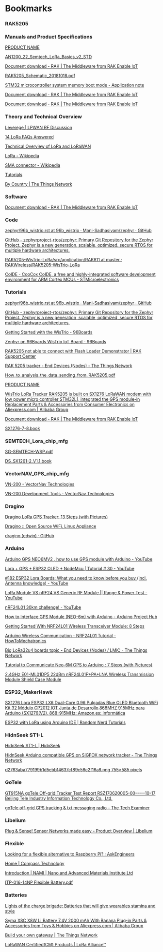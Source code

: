 

# Bookmarks





### RAK5205

### Manuals and Product Specifications

[PRODUCT
NAME](https://www.96boards.org/documentation/iot/wistrio/hardware-docs/files/wistrio-hardware-user-manual.pdf)

[AN1200\_22\_Semtech\_LoRa\_Basics\_v2\_STD](https://www.semtech.com/uploads/documents/an1200.22.pdf)

[Document download - RAK | The Middleware from RAK Enable
IoT](https://www.rakwireless.com/en/download/LoRa/WisTrio-LoRa-RAK5205#Hardware_Specification)

[RAK5205\_Schematic\_20181018.pdf](http://docs.rakwireless.com/en/LoRa/WisTrio-LoRa-RAK5205/Hardware_Specification/RAK5205_Schematic_20181018.pdf)

[STM32 microcontroller system memory boot mode - Application
note](https://www.st.com/content/ccc/resource/technical/document/application_note/b9/9b/16/3a/12/1e/40/0c/CD00167594.pdf/files/CD00167594.pdf/jcr:content/translations/en.CD00167594.pdf)

[Document download - RAK | The Middleware from RAK Enable
IoT](https://www.rakwireless.com/en/download/LoRa/WisTrio-LoRa-RAK5205#Application_Notes)

[Document download - RAK | The Middleware from RAK Enable
IoT](https://www.rakwireless.com/en/download/LoRa/WisTrio-LoRa-RAK5205#Antenna)

### Theory and Technical Overview

[Leverege | LPWAN RF
Discussion](https://www.leverege.com/research-papers/lpwan-rf-discussion-433-mhz-vs-915-mhz)

[14 LoRa FAQs Answered](https://www.link-labs.com/blog/lora-faqs)

[Technical Overview of LoRa and
LoRaWAN](https://www.tuv.com/media/corporate/products_1/electronic_components_and_lasers/TUeV_Rheinland_Overview_LoRa_and_LoRaWANtmp.pdf)

[LoRa - Wikipedia](https://en.wikipedia.org/wiki/LoRa)

[SMA connector - Wikipedia](https://en.wikipedia.org/wiki/SMA_connector)

[Tutorials](http://www.antenna-theory.com/definitions/vswr.php)

[By Country | The Things
Network](https://www.thethingsnetwork.org/docs/lorawan/frequencies-by-country.html)

### Software

[Document download - RAK | The Middleware from RAK Enable
IoT](https://www.rakwireless.com/en/download/LoRa/WisTrio-LoRa-RAK5205#Tools)

### Code

[zephyr/96b\_wistrio.rst at 96b\_wistrio · Mani-Sadhasivam/zephyr ·
GitHub](https://github.com/Mani-Sadhasivam/zephyr/blob/96b_wistrio/boards/arm/96b_wistrio/doc/96b_wistrio.rst#id1)

[GitHub - zephyrproject-rtos/zephyr: Primary Git Repository for the
Zephyr Project. Zephyr is a new generation, scalable, optimized, secure
RTOS for multiple hardware
architectures.](https://github.com/zephyrproject-rtos/zephyr)

[RAK5205-WisTrio-LoRa/src/application/RAK811 at master ·
RAKWireless/RAK5205-WisTrio-LoRa](https://github.com/RAKWireless/RAK5205-WisTrio-LoRa/tree/master/src/application/RAK811)

[CoIDE - CooCox CoIDE, a free and highly-integrated software development
environment for ARM Cortex MCUs -
STMicroelectronics](https://www.st.com/en/development-tools/coide.html)

### Tutorials

[zephyr/96b\_wistrio.rst at 96b\_wistrio · Mani-Sadhasivam/zephyr ·
GitHub](https://github.com/Mani-Sadhasivam/zephyr/blob/96b_wistrio/boards/arm/96b_wistrio/doc/96b_wistrio.rst#id1)

[GitHub - zephyrproject-rtos/zephyr: Primary Git Repository for the
Zephyr Project. Zephyr is a new generation, scalable, optimized, secure
RTOS for multiple hardware
architectures.](https://github.com/zephyrproject-rtos/zephyr)

[Getting Started with the WisTrio - 96Boards](https://www.96boards.org/documentation/iot/wistrio/getting-started/)

[Zephyr on 96Boards WisTrio IoT Board - 96Boards](https://www.96boards.org/blog/zephyr-on-96boards-wistrio/)

[RAK5205 not able to connect with Flash Loader Demonstrator | RAK
Support
Center](http://supporten.rakwireless.com/topic/485/rak5205-not-able-to-connect-with-flash-loader-demonstrator/2)

[RAK 5205 tracker - End Devices (Nodes) - The Things
Network](https://www.thethingsnetwork.org/forum/t/rak-5205-tracker/18052)

[How\_to\_analysis\_the\_data\_sending\_from\_RAK5205.pdf](http://docs.rakwireless.com/en/LoRa/WisTrio-LoRa-RAK5205/Application_Notes/How_to_analysis_the_data_sending_from_RAK5205.pdf)

[PRODUCT
NAME](http://docs.rakwireless.com/en/LoRa/WisTrio-LoRa-RAK5205/Application_Notes/RAK5205_Application_Note_V1.3.pdf)

[WisTrio LoRa Tracker RAK5205 is built on SX1276 LoRaWAN modem with low
power micro controller STM32L1, integrated the GPS module-in Replacement
Parts & Accessories from Consumer Electronics on Aliexpress.com |
Alibaba
Group](https://www.aliexpress.com/item/WisTrio-LoRa-Tracker-RAK5205-is-built-on-SX1276-LoRaWAN-modem-with-low-power-micro-controller-STM32L1/32957226407.html?spm=a2g0s.13010208.99999999.259.3e2e3c002WEmWR)

[Document download - RAK | The Middleware from RAK Enable
IoT](https://www.rakwireless.com/en/download/LoRa/WisTrio-LoRa-RAK5205#Tools)

[SX1276-7-8.book](https://www.semtech.com/uploads/documents/DS_SX1276-7-8-9_W_APP_V5.pdf)

### SEMTECH\_Lora\_chip\_mfg

[SG-SEMTECH-WSP.pdf](https://www.semtech.com/uploads/design-support/SG-SEMTECH-WSP.pdf)

[DS\_SX1261-2\_V1.1.book](https://www.semtech.com/uploads/documents/DS_SX1261-2_V1.1.pdf)

### VectorNAV\_GPS\_chip\_mfg

[VN-200 - VectorNav
Technologies](https://www.vectornav.com/products/vn-200)

[VN-200 Development Tools - VectorNav
Technologies](https://www.vectornav.com/products/vn-200/development-tools)

### Dragino

[Dragino LoRa GPS Tracker: 13 Steps (with
Pictures)](https://www.instructables.com/id/Dragino-LoRa-GPS-Tracker-1/)

[Dragino :: Open Source WiFi, Linux Appliance](http://www.dragino.com/)

[dragino (edwin) · GitHub](https://github.com/dragino)

### Arduino

[Arduino GPS NEO6MV2 , how to use GPS module with Arduino -
YouTube](https://www.youtube.com/watch?v=q2llnFjRSxk)

[Lora + GPS + ESP32 OLED + NodeMcu | Tutorial \# 30 -
YouTube](https://www.youtube.com/watch?v=vZBdVrLMdpc)

[\#182 ESP32 Lora Boards: What you need to know before you buy (incl.
Antenna knowledge) -
YouTube](https://www.youtube.com/watch?v=CJNq2I_PDHQ)

[LoRa Module VS nRF24 VS Generic RF Module || Range & Power Test -
YouTube](https://www.youtube.com/watch?v=nP6YuwNVoPU)

[nRF24L01 30km challenge\! -
YouTube](https://www.youtube.com/watch?v=4XRp7pkZgPM)

[How to Interface GPS Module (NEO-6m) with Arduino - Arduino Project
Hub](https://create.arduino.cc/projecthub/ruchir1674/how-to-interface-gps-module-neo-6m-with-arduino-8f90ad)

[Getting Started With NRF24L01 Wireless Transceiver Module: 8
Steps](https://www.instructables.com/id/Getting-Started-With-NRF24L01-Wireless-Transceiver/)

[Arduino Wireless Communication - NRF24L01 Tutorial -
HowToMechatronics](https://howtomechatronics.com/tutorials/arduino/arduino-wireless-communication-nrf24l01-tutorial/)

[Big LoRa32u4 boards topic - End Devices (Nodes) / LMiC - The Things
Network](https://www.thethingsnetwork.org/forum/t/big-lora32u4-boards-topic/15273)

[Tutorial to Communicate Neo-6M GPS to Arduino : 7 Steps (with
Pictures)](https://www.instructables.com/id/How-to-Communicate-Neo-6M-GPS-to-Arduino/)

[2.4GHz E01-ML01DP5 22dBm nRF24L01P+PA+LNA Wireless Transmission Module
Shield Case
Module](http://www.icstation.com/24ghz-ml01dp5-22dbm-nrf24l01ppalna-wireless-transmission-module-shield-case-module-p-4677.html)

### ESP32\_MakerHawk

[SX1276 Lora ESP32 LX6 Dual-Core 0.96 Pulgadas Blue OLED Bluetooth WiFi
Kit 32 Módulo CP2012 IOT Junta de Desarrollo 868MHZ 915MHz para Arduino
(SX1276(V2), 868-915MHz: Amazon.es:
Informática](https://www.amazon.es/dual-core-pulgadas-Bluetooth-Desarrollo-868-915MHz/dp/B078M74NNN/ref=sr_1_fkmr0_2?s=computers&ie=UTF8&qid=1551272444&sr=1-2-fkmr0&keywords=lora+sx1272)

[ESP32 with LoRa using Arduino IDE | Random Nerd
Tutorials](https://randomnerdtutorials.com/esp32-lora-rfm95-transceiver-arduino-ide/)

### HidnSeek ST1-L

[HidnSeek ST1-L | HidnSeek](https://www.hidnseek.fr/hidnseek-st1-l/)

[HidnSeek Arduino compatible GPS on SIGFOX network tracker - The Things
Network](https://www.thethingsnetwork.org/forum/t/hidnseek-arduino-compatible-gps-on-sigfox-network-tracker/3051)

[d2763aba779199b1d5ebb14637cf89c56c2f16a8.png 755×585
pixels](https://www.thethingsnetwork.org/forum/uploads/default/original/2X/d/d2763aba779199b1d5ebb14637cf89c56c2f16a8.png)

### GoTele

[GT915NA goTele Off-grid Tracker Test Report RSZ170620005-00-----10-17
Beijing Tele Industry Information Technology Co.,
Ltd.](https://fccid.io/2AJLNGT915NA/Test-Report/Test-Report-3611490.iframe)

[goTele off-grid GPS tracking & txt messaging radio – The Tech
Examiner](https://the-tech-examiner.com/2017/12/25/gotele-off-grid-gps-tracking-txt-messaging-radio/)

### Libelium

[Plug & Sense\! Sensor Networks made easy - Product Overview |
Libelium](http://www.libelium.com/products/plug-sense/technical-overview/)

### Flexible

[Looking for a flexible alternative to Raspberry Pi? :
AskEngineers](https://www.reddit.com/r/AskEngineers/comments/5iaaqc/looking_for_a_flexible_alternative_to_raspberry_pi/)

[Home | Compass Technology](http://www.cgth.com/)

[Introduction | NAMI | Nano and Advanced Materials Institute
Ltd](http://www.nami.org.hk/en/nami/introduction.html)

[ITP-016-14NP Flexible
Battery.pdf](http://www.nami.org.hk/files/ITP-016-14NP%20Flexible%20Battery.pdf)

### Batteries

[Lights of the charge brigade: Batteries that will give wearables
stamina and
style](https://www.wareable.com/wearable-tech/batteries-that-will-give-wearables-stamina-and-style-1223)

[Syma X8C X8W Li Battery 7.4V 2000 mAh With Banana Plug-in Parts &
Accessories from Toys & Hobbies on Aliexpress.com | Alibaba
Group](https://www.aliexpress.com/item/Syma-X8C-X8W-Li-Battery-7-4V-2000-mAh-With-Banana-Plug/32453888126.html?spm=2114.search0104.8.41.b95f4113H4bUlb)

[Build your own gateway | The Things
Network](https://www.thethingsnetwork.org/docs/gateways/start/build.html)

[LoRaWAN Certified(CM) Products | LoRa
Alliance™](https://lora-alliance.org/lorawan-certified-products)

